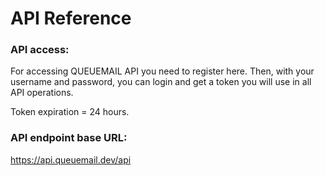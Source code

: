 # API Reference

### API access:

For accessing QUEUEMAIL API you need to register here. Then, with your username and password, you can login and get a token you will use in all API operations.

Token expiration = 24 hours.

### API endpoint base URL:

https://api.queuemail.dev/api 





